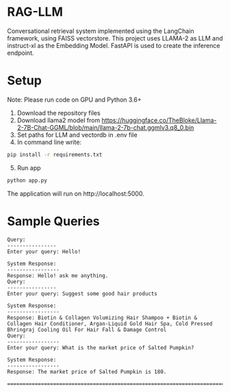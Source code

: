 # RAG-LLM
Conversational retrieval system implemented using the LangChain framework, using FAISS vectorstore. This project uses LLAMA-2 as LLM and instruct-xl as the Embedding Model. FastAPI is used to create the inference endpoint.

# Setup
Note: Please run code on GPU and Python 3.6+
1. Download the repository files<br>
2. Download llama2 model from https://huggingface.co/TheBloke/Llama-2-7B-Chat-GGML/blob/main/llama-2-7b-chat.ggmlv3.q8_0.bin<br>
3. Set paths for LLM and vectordb in .env file<br>
4. In command line write:
```bash
pip install -r requirements.txt
```
5. Run app
```bash
python app.py
```
The application will run on http://localhost:5000.

# Sample Queries

    Query:
    ----------------
    Enter your query: Hello!
    
    System Response:
    -----------------
    Response: Hello! ask me anything.
    Query:
    ----------------
    Enter your query: Suggest some good hair products
    
    System Response:
    -----------------
    Response: Biotin & Collagen Volumizing Hair Shampoo + Biotin & Collagen Hair Conditioner, Argan-Liquid Gold Hair Spa, Cold Pressed Bhringraj Cooling Oil For Hair Fall & Damage Control
    Query:
    -----------------
    Enter your query: What is the market price of Salted Pumpkin?
    
    System Response:
    -----------------
    Response: The market price of Salted Pumpkin is 180.
    
    ======================================================================================================================================================================


   



